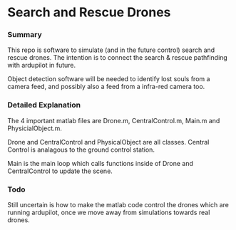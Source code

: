 # Search and Rescue Drones
### Summary

This repo is software to simulate (and in the future control) search and rescue drones. The intention is to connect the search & rescue pathfinding with ardupilot in future.

Object detection software will be needed to identify lost souls from a camera feed, and possibly also a feed from a infra-red camera too.

### Detailed Explanation
The 4 important matlab files are Drone.m, CentralControl.m, Main.m and PhysicialObject.m.

Drone and CentralControl and PhysicalObject are all classes.
Central Control is analagous to the ground control station.

Main is the main loop which calls functions inside of Drone and CentralControl to update the scene.

### Todo

Still uncertain is how to make the matlab code control the drones which are running ardupilot, once we move away from simulations towards real drones.
